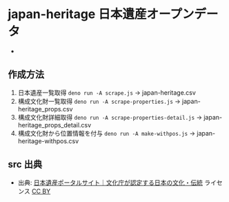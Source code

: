 # japan-heritage 日本遺産オープンデータ

- 

## 作成方法

1. 日本遺産一覧取得
  ```deno run -A scrape.js``` → japan-heritage.csv
2. 構成文化財一覧取得
  ```deno run -A scrape-properties.js``` → japan-heritage_props.csv
3. 構成文化財詳細取得
  ```deno run -A scrape-properties-detail.js``` → japan-heritage_props_detail.csv
4. 構成文化財から位置情報を付与
  ```deno run -A make-withpos.js``` → japan-heritage-withpos.csv

## src 出典

- 出典: [日本遺産ポータルサイト｜文化庁が認定する日本の文化・伝統](https://japan-heritage.bunka.go.jp/ja/) ライセンス [CC BY](https://www.mext.go.jp/b_menu/1351168.htm)

 
